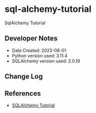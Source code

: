 # sql-alchemy-tutorial
SqlAlchemy Tutorial
## Developer Notes
* Date Created: 2023-08-01
* Python version used: 3.11.4
* SQLAlchemy version used: 2.0.19
## Change Log
## References
* [SQLAlchemy Tutorial](https://docs.sqlalchemy.org/en/20/tutorial/index.html)
